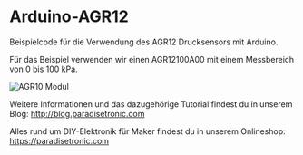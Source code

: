# Arduino-AGR12
Beispielcode für die Verwendung des AGR12 Drucksensors mit Arduino.

Für das Beispiel verwenden wir einen AGR12100A00 mit einem Messbereich von 0 bis 100 kPa.

![AGR10 Modul](http://blog.paradisetronic.com/wp-content/uploads/2025/10/20250524155442036.jpg)

Weitere Informationen und das dazugehörige Tutorial findest du in unserem Blog: http://blog.paradisetronic.com

Alles rund um DIY-Elektronik für Maker findest du in unserem Onlineshop: https://paradisetronic.com
